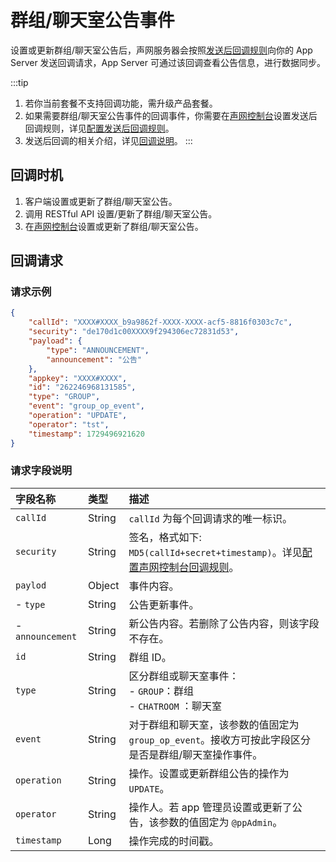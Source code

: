 # 群组/聊天室公告事件

设置或更新群组/聊天室公告后，声网服务器会按照[发送后回调规则](callback_postsending.html#发送后回调规则)向你的 App Server 发送回调请求，App Server 可通过该回调查看公告信息，进行数据同步。

:::tip
1. 若你当前套餐不支持回调功能，需升级产品套餐。
2. 如果需要群组/聊天室公告事件的回调事件，你需要在[声网控制台](https://console.shengwang.cn/overview)设置发送后回调规则，详见[配置发送后回调规则](callback_postsending.html#发送后回调规则)。
3. 发送后回调的相关介绍，详见[回调说明](/docs/sdk/server-side/callback_postsending.html)。
:::

## 回调时机

1. 客户端设置或更新了群组/聊天室公告。
2. 调用 RESTful API 设置/更新了群组/聊天室公告。
3. 在[声网控制台](https://console.shengwang.cn/overview)设置或更新了群组/聊天室公告。

## 回调请求

### 请求示例

```json
{
	"callId": "XXXX#XXXX_b9a9862f-XXXX-XXXX-acf5-8816f0303c7c",
	"security": "de170d1c00XXXX9f294306ec72831d53",
	"payload": {
		"type": "ANNOUNCEMENT",
		"announcement": "公告"
	},
	"appkey": "XXXX#XXXX",
	"id": "262246968131585",
	"type": "GROUP",
	"event": "group_op_event",
	"operation": "UPDATE",
	"operator": "tst",
	"timestamp": 1729496921620
}
```

### 请求字段说明

| 字段名称         | 类型   | 描述                                                         |
| :------------- | :----- | :----------------------------------------------------------- |
| `callId`       | String   | `callId` 为每个回调请求的唯一标识。 | 
| `security`     | String | 签名，格式如下: `MD5(callId+secret+timestamp)`。详见[配置声网控制台回调规则](callback_postsending.html#发送后回调规则)。|
| `paylod`       | Object | 事件内容。                                                     |
|  - `type` | String | 公告更新事件。 | 
|  - `announcement`   | String | 新公告内容。若删除了公告内容，则该字段不存在。 |
| `id`       | String | 群组 ID。                                                 |
| `type`         | String | 区分群组或聊天室事件：<br/> - `GROUP`：群组 <br/> - `CHATROOM` ：聊天室   |
| `event`        | String | 对于群组和聊天室，该参数的值固定为 `group_op_event`。接收方可按此字段区分是否是群组/聊天室操作事件。 | 
| `operation`    | String | 操作。设置或更新群组公告的操作为 `UPDATE`。 |
| `operator`     | String | 操作人。若 app 管理员设置或更新了公告，该参数的值固定为 `@ppAdmin`。 | 
| `timestamp`    | Long   | 操作完成的时间戳。                | 
